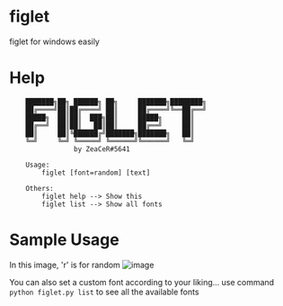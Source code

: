 # figlet
figlet for windows easily

# Help
```
    ███████╗██╗ ██████╗ ██╗     ███████╗████████╗
    ██╔════╝██║██╔════╝ ██║     ██╔════╝╚══██╔══╝
    █████╗  ██║██║  ███╗██║     █████╗     ██║   
    ██╔══╝  ██║██║   ██║██║     ██╔══╝     ██║   
    ██║     ██║╚██████╔╝███████╗███████╗   ██║   
    ╚═╝     ╚═╝ ╚═════╝ ╚══════╝╚══════╝   ╚═╝   
                by ZeaCeR#5641

    Usage:
        figlet [font=random] [text]

    Others:
        figlet help --> Show this
        figlet list --> Show all fonts
```

# Sample Usage

In this image, 'r' is for random
![image](https://user-images.githubusercontent.com/36286877/131241583-1414e51a-2c9a-4fe7-8662-e565207b7c8b.png)

You can also set a custom font according to your liking... use command `python figlet.py list` to see all the available fonts
